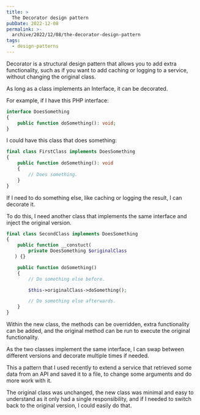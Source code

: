 ```yaml
---
title: >
  The Decorator design pattern
pubDate: 2022-12-08
permalink: >-
  archive/2022/12/08/the-decorator-design-pattern
tags:
  - design-patterns
---
```


Decorator is a structural design pattern that allows you to add extra functionality, such as if you want to add caching or logging to a service, without changing the original class.

As long as a class implements an Interface, it can be decorated.

For example, if I have this PHP interface:

```php
interface DoesSomething
{
    public function doSomething(): void;
}
```

I could have this class that does something:

```php
final class FirstClass implements DoesSomething
{
    public function doSomething(): void
    {
        // Does something.
    }
}
```

If I need to do something else, like caching or logging the result, I can decorate it.

To do this, I need another class that implements the same interface and inject the original version.

```php
final class SecondClass implements DoesSomething
{
    public function __constuct(
        private DoesSomething $originalClass
   ) {}

    public function doSomething()
    {
        // Do something else before.

        $this->originalClass->doSomething();

        // Do something else afterwards.
    }
}
```

Within the new class, the methods can be overridden, extra functionality can be added, and the original method can be run to execute the original functionality.

As the two classes implement the same interface, I can swap between different versions and decorate multiple times if needed.

This a pattern that I used recently to extend a service that retrieved some data from an API and saved it to a file, to change some arguments and do more work with it.

The original class was unchanged, the new class was minimal and easy to understand as it only had a single responsibility, and if I needed to switch back to the original version, I could easily do that.
